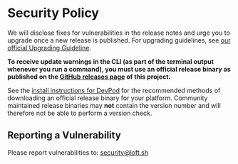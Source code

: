 # Security Policy
We will disclose fixes for vulnerabilities in the release notes and urge you to upgrade once a new release is published. 
For upgrading guidelines, see [our official Upgrading Guideline](https://dev.khulnasoft.com/docs/getting-started/update).

**To receive update warnings in the CLI (as part of the terminal output whenever you run a command), you must use an official release binary as published on the [GitHub releases page](https://dev.khulnasoft.com/releases) of this project.**

See the [install instructions for DevPod](https://dev.khulnasoft.com/docs/getting-started/install) for the recommended methods of downloading an official release binary for your platform. Community maintained release binaries may **not** contain the version number and will therefore not be able to perform a version check.


## Reporting a Vulnerability
Please report vulnerabilities to: [security@loft.sh](mailto:security@loft.sh) 
